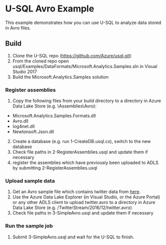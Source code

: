 # U-SQL Avro Example
This example demonstrates how you can use U-SQL to analyze data stored in Avro files.

## Build
1. Clone the U-SQL repo (https://github.com/Azure/usql.git)
1. From the cloned repo open usql/Examples/DataFormats/Microsoft.Analytics.Samples.sln in Visual Studio 2017
2. Build the Microsoft.Analytics.Samples solution

### Register assemblies
1. Copy the following files from your build directory to a directory in Azure Data Lake Store (e.g. \Assemblies\Avro):
  * Microsoft.Analytics.Samples.Formats.dll
  * Avro.dll
  * log4net.dll
  * Newtonsoft.Json.dll
2. Create a database (e.g. run 1-CreateDB.usql.cs), switch to the new database 
3. Check file paths in 2-RegisterAssemblies.usql and update them if necessary
4. register the assemblies which have previously been uploaded to ADLS by submitting 2-RegisterAssemblies.usql

### Upload sample data
1. Get an Avro sample file which contains twitter data from [here](../Samples/Data/Avro/twitter.avro).
2. Use the Azure Data Lake Explorer (in Visual Studio, or the Azure Portal) or any other ADLS client to upload twitter.avro to a directory in Azure Data Lake Store (e.g. /TwitterStream/2016/12/twitter.avro)
3. Check file paths in 3-SimpleAvro.usql and update them if necessary

### Run the sample job
1. Submit 3-SimpleAvro.usql and wait for the U-SQL to finish.
